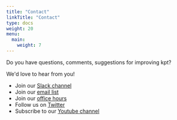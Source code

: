 ```yaml
---
title: "Contact"
linkTitle: "Contact"
type: docs
weight: 20
menu:
  main:
    weight: 7
---
```


Do you have questions, comments, suggestions for improving kpt?

We'd love to hear from you!

- Join our [Slack channel](https://kubernetes.slack.com/channels/kpt)
- Join our [email list](https://groups.google.com/forum/?oldui=1#!forum/kpt-users)
- Join our [office hours](https://calendar.google.com/event?action=TEMPLATE&tmeid=MGk2NWhrdmkyMjgxOGc3ZWtobzFrZnB0NnBfMjAyMjA3MjhUMTcwMDAwWiBzdW5pbGFyb3JhQGdvb2dsZS5jb20&tmsrc=sunilarora%40google.com&scp=ALL)
- Follow us on [Twitter](https://twitter.com/kptdev)
- Subscribe to our [Youtube channel](https://www.youtube.com/channel/UCE6EvJ37y6Z8Xu_cDykhlnw)
